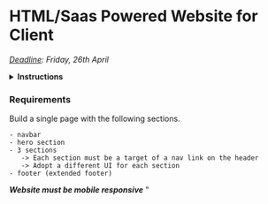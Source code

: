 # HTML/Saas Powered Website for Client

_<ins>Deadline</ins>: Friday, 26th April_

<details>

**<summary>Instructions</summary>**

-  <kbd>create git repo</kbd>
-  <kbd>adopt git flow strategy</kbd>
-  <kbd>add PrinceAbaidoo to repo</kbd>

</details>


### Requirements

Build a single page with the following sections.
```
- navbar
- hero section
- 3 sections 
   -> Each section must be a target of a nav link on the header
   -> Adopt a different UI for each section
- footer (extended footer)
```
_**Website must be mobile responsive**_
"
